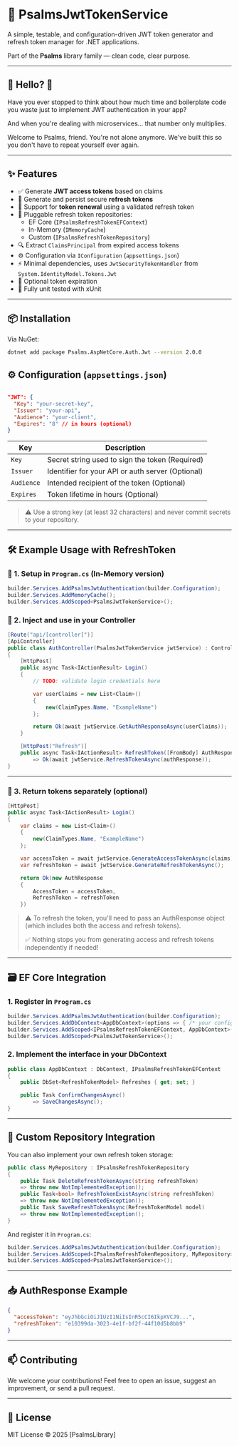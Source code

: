# 📖 PsalmsJwtTokenService

A simple, testable, and configuration-driven JWT token generator and refresh token manager for .NET applications.

Part of the **Psalms** library family — clean code, clear purpose.

---

## 👋 Hello? 🤔

Have you ever stopped to think about how much time and boilerplate code you waste just to implement JWT authentication in your app?

And when you're dealing with microservices... that number only multiplies.

Welcome to Psalms, friend. You're not alone anymore. We've built this so you don't have to repeat yourself ever again.

---

## ✨ Features

- ✅ Generate **JWT access tokens** based on claims
- 🔁 Generate and persist secure **refresh tokens**
- 🔄 Support for **token renewal** using a validated refresh token
- 🧩 Pluggable refresh token repositories:
    - EF Core (`IPsalmsRefreshTokenEFContext`)
    - In-Memory (`IMemoryCache`)
    - Custom (`IPsalmsRefreshTokenRepository`)
- 🔍 Extract `ClaimsPrincipal` from expired access tokens
- ⚙️ Configuration via `IConfiguration` (`appsettings.json`)
- ⚡ Minimal dependencies, uses `JwtSecurityTokenHandler` from `System.IdentityModel.Tokens.Jwt`
- 🔧 Optional token expiration
- 🧪 Fully unit tested with xUnit

---

## 📦 Installation

Via NuGet:

```bash
dotnet add package Psalms.AspNetCore.Auth.Jwt --version 2.0.0
```

## ⚙️ Configuration (`appsettings.json`)

```json

"JWT": {
  "Key": "your-secret-key",
  "Issuer": "your-api",
  "Audience": "your-client",
  "Expires": "8" // in hours (optional)
}
```

| Key | Description |
| --- | --- |
| `Key` | Secret string used to sign the token (Required) |
| `Issuer` | Identifier for your API or auth server (Optional) |
| `Audience` | Intended recipient of the token (Optional) |
| `Expires` | Token lifetime in hours (Optional) |

> ⚠️ Use a strong key (at least 32 characters) and never commit secrets to your repository.
> 

---

## 🛠 Example Usage with RefreshToken

### 🧱 1. Setup in `Program.cs` (In-Memory version)

```csharp
builder.Services.AddPsalmsJwtAuthentication(builder.Configuration);
builder.Services.AddMemoryCache();
builder.Services.AddScoped<PsalmsJwtTokenService>();
```

### 📲 2. Inject and use in your Controller

```csharp
[Route("api/[controller]")]
[ApiController]
public class AuthController(PsalmsJwtTokenService jwtService) : ControllerBase
{
    [HttpPost]
    public async Task<IActionResult> Login()
    {
        // TODO: validate login credentials here

        var userClaims = new List<Claim>()
        {
            new(ClaimTypes.Name, "ExampleName")
        };

        return Ok(await jwtService.GetAuthResponseAsync(userClaims));
    }

    [HttpPost("Refresh")]
    public async Task<IActionResult> RefreshToken([FromBody] AuthResponse authResponse)
        => Ok(await jwtService.RefreshTokenAsync(authResponse));
}
```

---

### 🧩 3. Return tokens separately (optional)

```csharp
[HttpPost]
public async Task<IActionResult> Login()
{
    var claims = new List<Claim>()
    {
        new(ClaimTypes.Name, "ExampleName")
    };

    var accessToken = await jwtService.GenerateAccessTokenAsync(claims);
    var refreshToken = await jwtService.GenerateRefreshTokenAsync();

    return Ok(new AuthResponse
    {
        AccessToken = accessToken,
        RefreshToken = refreshToken
    })
```

> ⚠️ To refresh the token, you'll need to pass an AuthResponse object (which includes both the access and refresh tokens).
> 
> 
> ✅ Nothing stops you from generating access and refresh tokens independently if needed!
> 

---

## 🗃️ EF Core Integration

### 1. Register in `Program.cs`

```csharp
builder.Services.AddPsalmsJwtAuthentication(builder.Configuration);
builder.Services.AddDbContext<AppDbContext>(options => { /* your config */ });
builder.Services.AddScoped<IPsalmsRefreshTokenEFContext, AppDbContext>();
builder.Services.AddScoped<PsalmsJwtTokenService>();
```

### 2. Implement the interface in your DbContext

```csharp
public class AppDbContext : DbContext, IPsalmsRefreshTokenEFContext
{
    public DbSet<RefreshTokenModel> Refreshes { get; set; }

    public Task ConfirmChangesAsync()
        => SaveChangesAsync();
}
```

---

## 🧱 Custom Repository Integration

You can also implement your own refresh token storage:

```csharp
public class MyRepository : IPsalmsRefreshTokenRepository
{
    public Task DeleteRefreshTokenAsync(string refreshToken) 
    => throw new NotImplementedException();
    public Task<bool> RefreshTokenExistAsync(string refreshToken) 
    => throw new NotImplementedException();
    public Task SaveRefreshTokenAsync(RefreshTokenModel model) 
    => throw new NotImplementedException();
}
```

And register it in `Program.cs`:

```csharp
builder.Services.AddPsalmsJwtAuthentication(builder.Configuration);
builder.Services.AddScoped<IPsalmsRefreshTokenRepository, MyRepository>();
builder.Services.AddScoped<PsalmsJwtTokenService>();
```

---

## 📥 AuthResponse Example

```json
{
  "accessToken": "eyJhbGciOiJIUzI1NiIsInR5cCI6IkpXVCJ9...",
  "refreshToken": "e10399da-3023-4e1f-bf2f-44f10d5b8bb9"
}
```

---

## 📫 Contributing

We welcome your contributions! Feel free to open an issue, suggest an improvement, or send a pull request.

---

## 📄 License

MIT License © 2025 [PsalmsLibrary]
